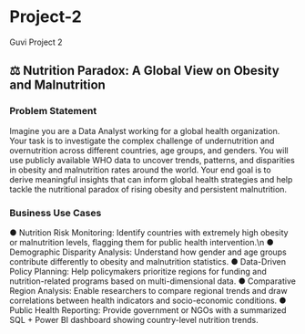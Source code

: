 # Project-2
Guvi Project 2
## ⚖ Nutrition Paradox: A Global View on Obesity and Malnutrition

### Problem Statement 
Imagine you are a Data Analyst working for a global health organization. Your task is to 
investigate the complex challenge of undernutrition and overnutrition across different 
countries, age groups, and genders. You will use publicly available WHO data to uncover 
trends, patterns, and disparities in obesity and malnutrition rates around the world. Your end 
goal is to derive meaningful insights that can inform global health strategies and help tackle the 
nutritional paradox of rising obesity and persistent malnutrition. 
 
### Business Use Cases 
● Nutrition Risk Monitoring: Identify countries with extremely high obesity or malnutrition 
levels, flagging them for public health intervention.\n
● Demographic Disparity Analysis: Understand how gender and age groups contribute 
differently to obesity and malnutrition statistics. 
● Data-Driven Policy Planning: Help policymakers prioritize regions for funding and 
nutrition-related programs based on multi-dimensional data. 
● Comparative Region Analysis: Enable researchers to compare regional trends and 
draw correlations between health indicators and socio-economic conditions. 
● Public Health Reporting: Provide government or NGOs with a summarized SQL + 
Power BI dashboard showing country-level nutrition trends.
